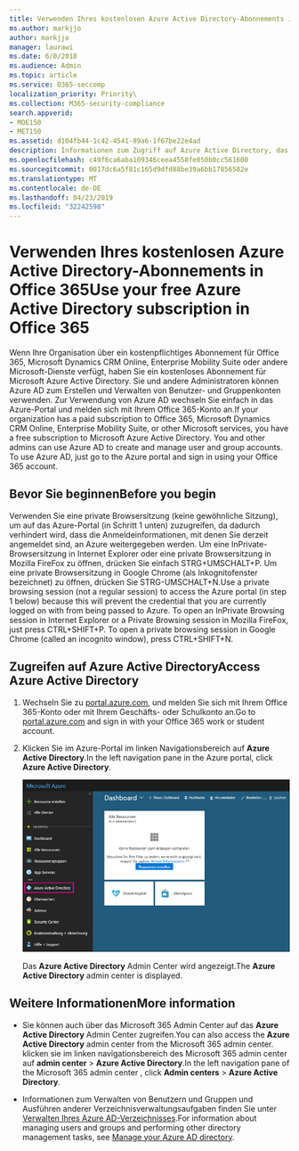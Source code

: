 ```yaml
---
title: Verwenden Ihres kostenlosen Azure Active Directory-Abonnements in Office 365
ms.author: markjjo
author: markjjo
manager: laurawi
ms.date: 6/8/2018
ms.audience: Admin
ms.topic: article
ms.service: O365-seccomp
localization_priority: Priority\
ms.collection: M365-security-compliance
search.appverid:
- MOE150
- MET150
ms.assetid: d104fb44-1c42-4541-89a6-1f67be22e4ad
description: Informationen zum Zugriff auf Azure Active Directory, das in dem kostenpflichtigen Abonnement für Office 365 Ihrer Organisation enthalten ist.
ms.openlocfilehash: c49f6ca6aba109346ceea4558fe050b0cc561600
ms.sourcegitcommit: 0017dc6a5f81c165d9dfd88be39a6bb17856582e
ms.translationtype: MT
ms.contentlocale: de-DE
ms.lasthandoff: 04/23/2019
ms.locfileid: "32242598"
---
```

# <a name="use-your-free-azure-active-directory-subscription-in-office-365"></a><span data-ttu-id="c0b9b-103">Verwenden Ihres kostenlosen Azure Active Directory-Abonnements in Office 365</span><span class="sxs-lookup"><span data-stu-id="c0b9b-103">Use your free Azure Active Directory subscription in Office 365</span></span>

<span data-ttu-id="c0b9b-p101">Wenn Ihre Organisation über ein kostenpflichtiges Abonnement für Office 365, Microsoft Dynamics CRM Online, Enterprise Mobility Suite oder andere Microsoft-Dienste verfügt, haben Sie ein kostenloses Abonnement für Microsoft Azure Active Directory. Sie und andere Administratoren können Azure AD zum Erstellen und Verwalten von Benutzer- und Gruppenkonten verwenden. Zur Verwendung von Azure AD wechseln Sie einfach in das Azure-Portal und melden sich mit Ihrem Office 365-Konto an.</span><span class="sxs-lookup"><span data-stu-id="c0b9b-p101">If your organization has a paid subscription to Office 365, Microsoft Dynamics CRM Online, Enterprise Mobility Suite, or other Microsoft services, you have a free subscription to Microsoft Azure Active Directory. You and other admins can use Azure AD to create and manage user and group accounts. To use Azure AD, just go to the Azure portal and sign in using your Office 365 account.</span></span>
  
## <a name="before-you-begin"></a><span data-ttu-id="c0b9b-107">Bevor Sie beginnen</span><span class="sxs-lookup"><span data-stu-id="c0b9b-107">Before you begin</span></span>

<span data-ttu-id="c0b9b-p102">Verwenden Sie eine private Browsersitzung (keine gewöhnliche Sitzung), um auf das Azure-Portal (in Schritt 1 unten) zuzugreifen, da dadurch verhindert wird, dass die Anmeldeinformationen, mit denen Sie derzeit angemeldet sind, an Azure weitergegeben werden. Um eine InPrivate-Browsersitzung in Internet Explorer oder eine private Browsersitzung in Mozilla FireFox zu öffnen, drücken Sie einfach STRG+UMSCHALT+P. Um eine private Browsersitzung in Google Chrome (als Inkognitofenster bezeichnet) zu öffnen, drücken Sie STRG-UMSCHALT+N.</span><span class="sxs-lookup"><span data-stu-id="c0b9b-p102">Use a private browsing session (not a regular session) to access the Azure portal (in step 1 below) because this will prevent the credential that you are currently logged on with from being passed to Azure. To open an InPrivate Browsing session in Internet Explorer or a Private Browsing session in Mozilla FireFox, just press CTRL+SHIFT+P. To open a private browsing session in Google Chrome (called an incognito window), press CTRL+SHIFT+N.</span></span>
  
## <a name="access-azure-active-directory"></a><span data-ttu-id="c0b9b-111">Zugreifen auf Azure Active Directory</span><span class="sxs-lookup"><span data-stu-id="c0b9b-111">Access Azure Active Directory</span></span>

1. <span data-ttu-id="c0b9b-112">Wechseln Sie zu [portal.azure.com](https://portal.azure.com), und melden Sie sich mit Ihrem Office 365-Konto oder mit Ihrem Geschäfts- oder Schulkonto an.</span><span class="sxs-lookup"><span data-stu-id="c0b9b-112">Go to [portal.azure.com](https://portal.azure.com) and sign in with your Office 365 work or student account.</span></span> 
    
2. <span data-ttu-id="c0b9b-113">Klicken Sie im Azure-Portal im linken Navigationsbereich auf **Azure Active Directory**.</span><span class="sxs-lookup"><span data-stu-id="c0b9b-113">In the left navigation pane in the Azure portal, click **Azure Active Directory**.</span></span>
    
    ![Klicken Sie im Azure-Portal im linken Navigationsbereich auf „Azure Active Directory“.](media/97d2d72f-ac20-46ab-898c-851f6009b453.png)
  
    <span data-ttu-id="c0b9b-115">Das **Azure Active Directory** Admin Center wird angezeigt.</span><span class="sxs-lookup"><span data-stu-id="c0b9b-115">The **Azure Active Directory** admin center is displayed.</span></span> 
    
## <a name="more-information"></a><span data-ttu-id="c0b9b-116">Weitere Informationen</span><span class="sxs-lookup"><span data-stu-id="c0b9b-116">More information</span></span>

- <span data-ttu-id="c0b9b-117">Sie können auch über das Microsoft 365 Admin Center auf das **Azure Active Directory** Admin Center zugreifen.</span><span class="sxs-lookup"><span data-stu-id="c0b9b-117">You can also access the **Azure Active Directory** admin center from the Microsoft 365 admin center.</span></span> <span data-ttu-id="c0b9b-118">klicken sie im linken navigationsbereich des Microsoft 365 admin center auf **admin center** \> **Azure Active Directory**.</span><span class="sxs-lookup"><span data-stu-id="c0b9b-118">In the left navigation pane of the Microsoft 365 admin center , click **Admin centers** \> **Azure Active Directory**.</span></span>
    
- <span data-ttu-id="c0b9b-119">Informationen zum Verwalten von Benutzern und Gruppen und Ausführen anderer Verzeichnisverwaltungsaufgaben finden Sie unter [Verwalten Ihres Azure AD-Verzeichnisses](https://docs.microsoft.com/azure/active-directory/active-directory-administer).</span><span class="sxs-lookup"><span data-stu-id="c0b9b-119">For information about managing users and groups and performing other directory management tasks, see [Manage your Azure AD directory](https://docs.microsoft.com/azure/active-directory/active-directory-administer).</span></span>

